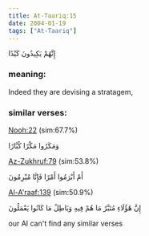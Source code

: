 ```yaml
---
title: At-Taariq:15
date: 2004-01-19
tags: ["At-Taariq"]
---
```

إِنَّهُمْ يَكِيدُونَ كَيْدًا
### meaning: 
Indeed they are devising a stratagem,
### similar verses: 

[Nooh:22](/71/22) (sim:67.7%)

وَمَكَرُوا مَكْرًا كُبَّارًا

[Az-Zukhruf:79](/43/79) (sim:53.8%)

أَمْ أَبْرَمُوا أَمْرًا فَإِنَّا مُبْرِمُونَ

[Al-A'raaf:139](/7/139) (sim:50.9%)

إِنَّ هَٰؤُلَاءِ مُتَبَّرٌ مَا هُمْ فِيهِ وَبَاطِلٌ مَا كَانُوا يَعْمَلُونَ

our AI can't find any similar verses

